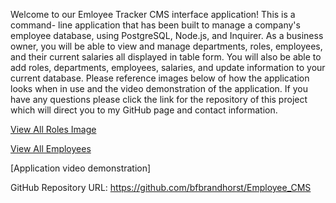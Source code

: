 Welcome to our Emloyee Tracker CMS interface application! This is a command- line application that has been built to manage a company's employee database, using PostgreSQL, Node.js, and Inquirer.  As a business owner, you will be able to view and manage departments, roles, employees, and their current salaries all displayed in table form.  You will also be able to add roles, departments, employees, salaries, and update information to your current database.  Please reference images below of how the application looks when in use and the video demonstration of the application.  If you have any questions please click the link for the repository of this project which will direct you to my GitHub page and contact information. 




[View All Roles Image](./assets/View%20Roles%20Screenshot%20.png)



[View All Employees](./assets/View%20Employees%20Screenshot%20.png)



[Application video demonstration]



GitHub Repository URL: https://github.com/bfbrandhorst/Employee_CMS